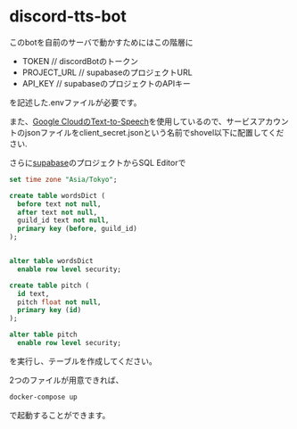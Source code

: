 # discord-tts-bot

このbotを自前のサーバで動かすためにはこの階層に
- TOKEN // discordBotのトークン
- PROJECT_URL // supabaseのプロジェクトURL
- API_KEY // supabaseのプロジェクトのAPIキー

を記述した.envファイルが必要です。  

また、[Google CloudのText-to-Speech](https://cloud.google.com/text-to-speech)を使用しているので、サービスアカウントのjsonファイルをclient_secret.jsonという名前でshovel以下に配置してください.

さらに[supabase](https://app.supabase.com)のプロジェクトからSQL Editorで
```sql
set time zone "Asia/Tokyo";

create table wordsDict (
  before text not null,
  after text not null,
  guild_id text not null,
  primary key (before, guild_id)
);


alter table wordsDict
  enable row level security;

create table pitch (
  id text,
  pitch float not null,
  primary key (id)
);

alter table pitch
  enable row level security;
```
を実行し、テーブルを作成してください。

2つのファイルが用意できれば、
```bash
docker-compose up
```
で起動することができます。